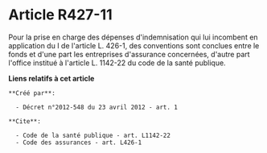 # Article R427-11

Pour la prise en charge des dépenses d'indemnisation qui lui incombent en application du I de l'article L. 426-1, des
conventions sont conclues entre le fonds et d'une part les entreprises d'assurance concernées, d'autre part l'office institué
à l'article L. 1142-22 du code de la santé publique.

**Liens relatifs à cet article**

	**Créé par**:

	  - Décret n°2012-548 du 23 avril 2012 - art. 1

	**Cite**:

	  - Code de la santé publique - art. L1142-22
	  - Code des assurances - art. L426-1
